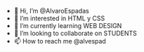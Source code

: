 - 👋 Hi, I’m @AlvaroEspadas
- 👀 I’m interested in HTML y CSS
- 🌱 I’m currently learning WEB DESIGN
- 💞️ I’m looking to collaborate on STUDENTS
- 📫 How to reach me @alvespad

<!---
AlvaroEspadas/AlvaroEspadas is a ✨ special ✨ repository because its `README.md` (this file) appears on your GitHub profile.
You can click the Preview link to take a look at your changes.
--->
